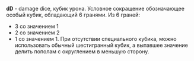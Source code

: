 **dD** - damage dice, кубик урона. Условное сокращение обозначающее особый кубик, обладающий 6 гранями. Из 6 граней:
- 3 со значением 1
- 2 со значением 2
- 1 со значением 1.
При отсутствии специального кубика, можно использовать обычный шестигранный кубик, а выпавшее значение делить пополам с округлением в меньшую сторону. 